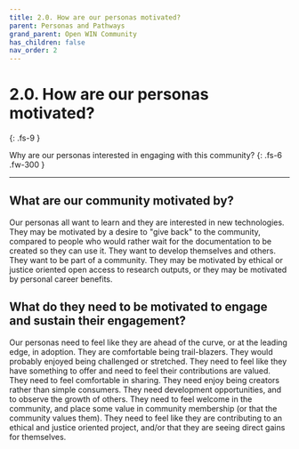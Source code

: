```yaml
---
title: 2.0. How are our personas motivated?
parent: Personas and Pathways
grand_parent: Open WIN Community
has_children: false
nav_order: 2
---
```


# 2.0. How are our personas motivated?
{: .fs-9 }

Why are our personas interested in engaging with this community?
{: .fs-6 .fw-300 }

---

## What are our community motivated by?
Our personas all want to learn and they are interested in new technologies. They may be motivated by a desire to "give back" to the community, compared to people who would rather wait for the documentation to be created so they can use it. They want to develop themselves and others. They want to be part of a community. They may be motivated by ethical or justice oriented open access to research outputs, or they may be motivated by personal career benefits.

## What do they need to be motivated to engage and sustain their engagement?
Our personas need to feel like they are ahead of the curve, or at the leading edge, in adoption. They are comfortable being trail-blazers. They would probably enjoyed being challenged or stretched. They need to feel like they have something to offer and need to feel their contributions are valued. They need to feel comfortable in sharing. They need enjoy being creators rather than simple consumers. They need development opportunities, and to observe the growth of others. They need to feel welcome in the community, and place some value in community membership (or that the community values them). They need to feel like they are contributing to an ethical and justice oriented project, and/or that they are seeing direct gains for themselves.
